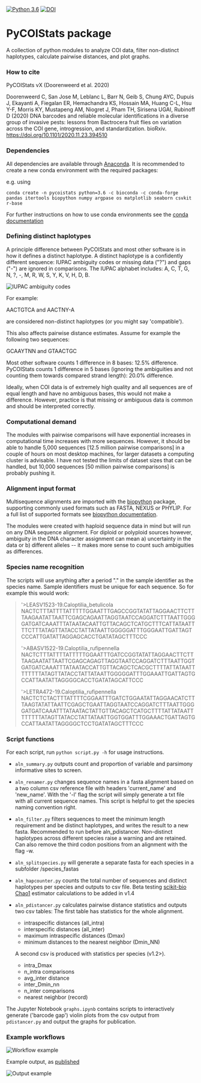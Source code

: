 [![Python 3.6](https://img.shields.io/badge/python-3.6-blue.svg)](https://www.python.org/downloads/release/python-360/)
[![DOI](https://zenodo.org/badge/264048060.svg)](https://zenodo.org/badge/latestdoi/264048060)

# PyCOIStats package
A collection of python modules to analyze COI data, filter non-distinct haplotypes, calculate pairwise distances, and plot graphs.


### How to cite

PyCOIStats vX (Doorenweerd et al. 2020)

Doorenweerd C, San Jose M, Leblanc L, Barr N, Geib S, Chung AYC, Dupuis J, Ekayanti A, Fiegalan ER, Hemachandra KS, Hossain MA, Huang C-L, Hsu Y-F, Morris KY, Mustapeng AM, Niogret J, Pham TH, Sirisena UGAI, Rubinoff D (2020) DNA barcodes and reliable molecular identifications in a diverse group of invasive pests: lessons from Bactrocera fruit flies on variation across the COI gene, introgression, and standardization. bioRxiv. https://doi.org/10.1101/2020.11.23.394510 

### Dependencies

All dependencies are available through [Anaconda](https://anaconda.org/anaconda/repo). It is recommended to create a new conda environment with the required packages:

e.g. using

```conda create -n pycoistats python=3.6 -c bioconda -c conda-forge pandas itertools biopython numpy argpase os matplotlib seaborn csvkit r-base```

For further instructions on how to use conda environments see the [conda documentation](https://docs.conda.io/projects/conda/en/latest/user-guide/tasks/manage-environments.html)


### Defining distinct haplotypes

A principle difference between PyCOIStats and most other software is in how it defines a distinct haplotype. A distinct haplotype is a confidently different sequence: IUPAC ambiguity codes or missing data ("?") and gaps ("-") are ignored in comparisons. The IUPAC alphabet includes: A, C, T, G, N, ?, -, M, R, W, S, Y, K, V, H, D, B.

![IUPAC ambiguity codes](./docs/IUPAC_codes.png)

For example:

AACTGTCA and AACTNY-A

are considered non-distinct haplotypes (or you might say 'compatible').

This also affects pairwise distance estimates. Assume for example the following two sequences:

GCAAYTNN and GTAACTGC

Most other software counts 1 difference in 8 bases: 12.5% difference. PyCOIStats counts 1 difference in 5 bases (ignoring the ambiguities and not counting them towards compared strand length): 20.0% difference.

Ideally, when COI data is of extremely high quality and all sequences are of equal length and have no ambiguous bases, this would not make a difference. However, practice is that missing or ambiguous data is common and should be interpreted correctly.


### Computational demand

The modules with pairwise comparisons will have exponential increases in computational time increases with more sequences. However, it should be able to handle 5,000 sequences [12.5 million pairwise comparisons] in a couple of hours on most desktop machines, for larger datasets a computing cluster is advisable. I have not tested the limits of dataset sizes that can be handled, but 10,000 sequences [50 million pairwise comparisons] is probably pushing it.


### Alignment input format

Multisequence alignments are imported with the [biopython](https://biopython.org/) package, supporting commonly used formats such as FASTA, NEXUS or PHYLIP. For a full list of supported formats see [biopython documentation](https://biopython.org/docs/dev/api/Bio.AlignIO.html).

The modules were created with haploid sequence data in mind but will run on any DNA sequence alignment. For diploid or polyploid sources however, ambiguity in the DNA character assignment can mean a) uncertainty in the data or b) different alleles -- it makes more sense to count such ambiguities as differences.

### Species name recognition

The scripts will use anything after a period "." in the sample identifier as the species name. Sample identifiers must be unique for each sequence. So for example this would work:

>'>LEASV1523-19.Caloptilia_betulicola
NACTCTTTATTTTATTTTTGGAATTTGAGCCGGTATATTAGGAACTTCTTTAAGAATATTAATTCGAGCAGAATTAGGTAATCCAGGATCTTTAATTGGGGATGATCAAATTTATAATACAATTGTTACAGCTCATGCTTTCATTATAATTTTCTTTATAGTTATACCTATTATAATTGGGGGATTTGGGAATTGATTAGTCCCATTGATATTAGGAGCACCTGATATAGCTTTCCC
>
>'>ABASV1522-19.Caloptilia_rufipennella
NACTCTTTATTTTATTTTTGGAATTTGATCCGGTATATTAGGAACTTCTTTAAGAATATTAATTCGAGCAGAGTTAGGTAATCCAGGATCTTTAATTGGTGATGATCAAATTTATAATACCATTGTTACAGCTCACGCTTTTATTATAATTTTTTTTATAGTTATACCTATTATAATTGGGGGATTTGGAAATTGATTAGTGCCATTAATATTAGGGGCACCTGATATAGCATTCCC
>
>'>LETRA472-19.Caloptilia_rufipennella
NACTCTCTACTTTATTTTCGGAATTTGATCTGGAATATTAGGAACATCTTTAAGTATATTAATTCGAGCTGAATTAGGTAATCCAGGATCTTTAATTGGGGATGATCAAATTTATAATACTATTGTTACAGCTCATGCTTTTATTATAATTTTTTTTATAGTTATACCTATTATAATTGGTGGATTTGGAAACTGATTAGTGCCATTAATATTAGGGGCTCCTGATATAGCTTTCCC


### Script functions

For each script, run `python script.py -h` for usage instructions.

- `aln_summary.py` outputs count and proportion of variable and parsimony informative sites to screen.

- `aln_renamer.py` changes sequence names in a fasta alignment based on a two column csv reference file with headers 'current_name' and 'new_name'. With the '-l' flag the script will simply generate a txt file with all current sequence names. This script is helpful to get the species naming convention right.

- `aln_filter.py` filters sequences to meet the minimum length requirement and be distinct haplotypes, and writes the result to a new fasta. Recommended to run before aln_pdistancer. Non-distinct haplotypes across different species raise a warning and are retained. Can also remove the third codon positions from an alignment with the flag -w.

- `aln_splitspecies.py` will generate a separate fasta for each species in a subfolder /species_fastas

- `aln_hapcounter.py` counts the total number of sequences and distinct haplotypes per species and outputs to csv file. Beta testing [scikit-bio Chao1](http://scikit-bio.org/docs/0.5.6/generated/skbio.diversity.alpha.chao1.html?highlight=chao1) estimator calculations to be added in v1.4

- `aln_pdistancer.py` calculates pairwise distance statistics and outputs two csv tables:
    The first table has statistics for the whole alignment.
    - intraspecific distances (all_intra)
    - interspecific distances (all_inter)
    - maximum intraspecific distances (Dmax)
    - minimum distances to the nearest neighbor (Dmin_NN)
    
    A second csv is produced with statistics per species (v1.2>).
    - intra_Dmax
    - n_intra comparisons
    - avg_inter distance
    - inter_Dmin_nn
    - n_inter comparisons
    - nearest neighbor (record)

The Jupyter Notebook `graphs.ipynb` contains scripts to interactively generate ('barcode gap') violin plots from the csv output from ```pdistancer.py``` and output the graphs for publication.



### Example workflows

![Workflow example](./docs/workflow_example.png)


Example output, as [published](https://doi.org/https://doi.org/10.1101/2020.11.23.394510)

![Output example](./docs/output_example.png)
